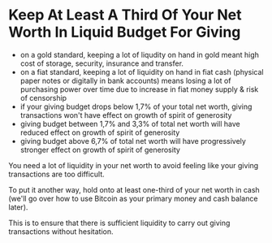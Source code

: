 # Keep At Least A Third Of Your Net Worth In Liquid Budget For Giving

* on a gold standard, keeping a lot of liqudity on hand in gold meant high cost of storage, security, insurance and transfer.
* on a fiat standard, keeping a lot of liquidity on hand in fiat cash (physical paper notes or digitally in bank accounts) means losing a lot of purchasing power over time due to increase in fiat money supply & risk of censorship
* if your giving budget drops below 1,7% of your total net worth, giving transactions won't have effect on growth of spirit of generosity
* giving budget between 1,7% and 3,3% of total net worth will have reduced effect on growth of spirit of generosity
* giving budget above 6,7% of total net worth will have progressively stronger effect on growth of spirit of generosity

You need a lot of liquidity in your net worth to avoid feeling like your giving transactions are too difficult.

To put it another way, hold onto at least one-third of your net worth in cash (we'll go over how to use Bitcoin as your primary money and cash balance later).

This is to ensure that there is sufficient liquidity to carry out giving transactions without hesitation.
